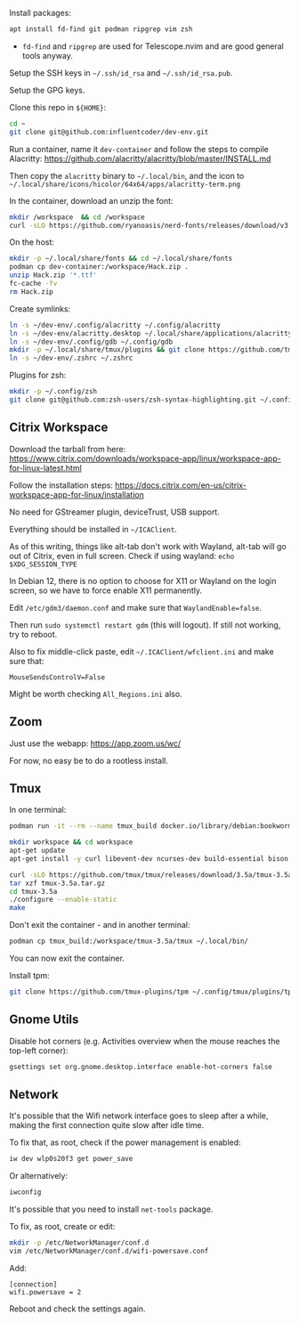 Install packages:

```bash
apt install fd-find git podman ripgrep vim zsh
```

* `fd-find` and `ripgrep` are used for Telescope.nvim and are good general tools anyway.

Setup the SSH keys in `~/.ssh/id_rsa` and `~/.ssh/id_rsa.pub`.

Setup the GPG keys.

Clone this repo in `${HOME}`:

```bash
cd ~
git clone git@github.com:influentcoder/dev-env.git 
```

Run a container, name it `dev-container` and follow the steps to compile Alacritty: https://github.com/alacritty/alacritty/blob/master/INSTALL.md

Then copy the `alacritty` binary to `~/.local/bin`, and the icon to `~/.local/share/icons/hicolor/64x64/apps/alacritty-term.png`

In the container, download an unzip the font:

```bash
mkdir /workspace  && cd /workspace
curl -sLO https://github.com/ryanoasis/nerd-fonts/releases/download/v3.4.0/Hack.zip
```

On the host:

```bash
mkdir -p ~/.local/share/fonts && cd ~/.local/share/fonts
podman cp dev-container:/workspace/Hack.zip .
unzip Hack.zip '*.ttf'
fc-cache -fv
rm Hack.zip
```

Create symlinks:

```bash
ln -s ~/dev-env/.config/alacritty ~/.config/alacritty
ln -s ~/dev-env/alacritty.desktop ~/.local/share/applications/alacritty.desktop
ln -s ~/dev-env/.config/gdb ~/.config/gdb
mkdir -p ~/.local/share/tmux/plugins && git clone https://github.com/tmux-plugins/tpm ~/.local/share/tmux/plugins/tpm
ln -s ~/dev-env/.zshrc ~/.zshrc
```

Plugins for zsh:

```bash
mkdir -p ~/.config/zsh
git clone git@github.com:zsh-users/zsh-syntax-highlighting.git ~/.config/zsh/zsh-syntax-highlighting
```

## Citrix Workspace

Download the tarball from here: https://www.citrix.com/downloads/workspace-app/linux/workspace-app-for-linux-latest.html

Follow the installation steps: https://docs.citrix.com/en-us/citrix-workspace-app-for-linux/installation

No need for GStreamer plugin, deviceTrust, USB support.

Everything should be installed in `~/ICAClient`.

As of this writing, things like alt-tab don't work with Wayland, alt-tab will go out of Citrix, even in full screen.
Check if using wayland: `echo $XDG_SESSION_TYPE`

In Debian 12, there is no option to choose for X11 or Wayland on the login screen, so we have to force enable X11 permanently.

Edit `/etc/gdm3/daemon.conf` and make sure that `WaylandEnable=false`.

Then run `sudo systemctl restart gdm` (this will logout). If still not working, try to reboot.

Also to fix middle-click paste, edit `~/.ICAClient/wfclient.ini` and make sure that:                                                                                                                                                                                                     
                                                                                                                                                                                                                                                                                         
```                                                                                                                                                                                                                                                                                      
MouseSendsControlV=False                                                                                                                                                                                                                                                                 
```                                                                                                                                                                                                                                                                                      
                                                                                                                                                                                                                                                                                         
Might be worth checking `All_Regions.ini` also.

## Zoom

Just use the webapp: https://app.zoom.us/wc/

For now, no easy be to do a rootless install.

## Tmux

In one terminal:

```bash
podman run -it --rm --name tmux_build docker.io/library/debian:bookworm-slim /bin/bash

mkdir workspace && cd workspace
apt-get update
apt-get install -y curl libevent-dev ncurses-dev build-essential bison pkg-config

curl -sLO https://github.com/tmux/tmux/releases/download/3.5a/tmux-3.5a.tar.gz
tar xzf tmux-3.5a.tar.gz
cd tmux-3.5a
./configure --enable-static
make
```

Don't exit the container - and in another terminal:

```bash
podman cp tmux_build:/workspace/tmux-3.5a/tmux ~/.local/bin/
```

You can now exit the container.

Install tpm:

```bash
git clone https://github.com/tmux-plugins/tpm ~/.config/tmux/plugins/tpm
```

## Gnome Utils

Disable hot corners (e.g. Activities overview when the mouse reaches the top-left corner):

```bash
gsettings set org.gnome.desktop.interface enable-hot-corners false
```

## Network

It's possible that the Wifi network interface goes to sleep after a while, making the first connection quite slow after idle time.

To fix that, as root, check if the power management is enabled:

```bash
iw dev wlp0s20f3 get power_save
```

Or alternatively:

```bash
iwconfig
```

It's possible that you need to install `net-tools` package.

To fix, as root, create or edit:

```bash
mkdir -p /etc/NetworkManager/conf.d
vim /etc/NetworkManager/conf.d/wifi-powersave.conf
```

Add:

```
[connection]
wifi.powersave = 2
```

Reboot and check the settings again.

